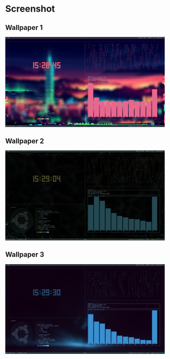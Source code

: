 # Screenshot

## Wallpaper 1
![screenshot](Screenshot/SS_80s_City.png "Screenshot")

## Wallpaper 2
![screenshot](Screenshot/SS_black_dark_fractal.png "Screenshot")

## Wallpaper 3
![screenshot](Screenshot/SS_dark_purple_space.png "Screenshot")
